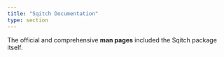 ```yaml
---
title: "Sqitch Documentation"
type: section
---
```


The official and comprehensive **man pages** included the Sqitch package itself.

